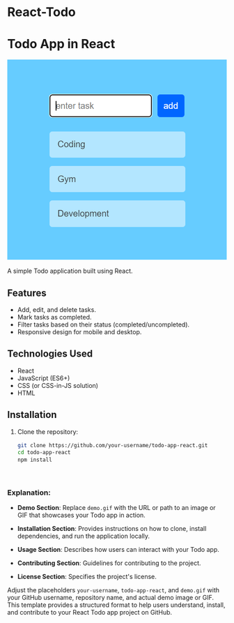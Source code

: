 # React-Todo
# Todo App in React

![Project Image](https://github.com/vamsi190146/React-Todo/blob/main/Output1.png)

A simple Todo application built using React.

## Features

- Add, edit, and delete tasks.
- Mark tasks as completed.
- Filter tasks based on their status (completed/uncompleted).
- Responsive design for mobile and desktop.

## Technologies Used

- React
- JavaScript (ES6+)
- CSS (or CSS-in-JS solution)
- HTML

## Installation

1. Clone the repository:

   ```bash
   git clone https://github.com/your-username/todo-app-react.git
   cd todo-app-react
   npm install



   
### Explanation:

- **Demo Section**: Replace `demo.gif` with the URL or path to an image or GIF that showcases your Todo app in action.
  
- **Installation Section**: Provides instructions on how to clone, install dependencies, and run the application locally.
  
- **Usage Section**: Describes how users can interact with your Todo app.
  
- **Contributing Section**: Guidelines for contributing to the project.
  
- **License Section**: Specifies the project's license.

Adjust the placeholders `your-username`, `todo-app-react`, and `demo.gif` with your GitHub username, repository name, and actual demo image or GIF. This template provides a structured format to help users understand, install, and contribute to your React Todo app project on GitHub.

